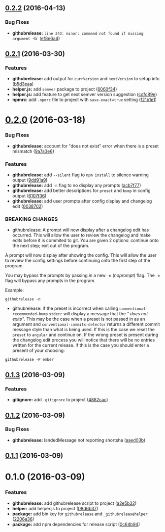 <a name="0.2.2"></a>
## [0.2.2](https://github.com/psyrendust/githubrelease/compare/v0.2.1...v0.2.2) (2016-04-13)


### Bug Fixes

* **githubrelease:** `line 343: minor: command not found if missing argument `-b` ([ef8e6a4](https://github.com/psyrendust/githubrelease/commit/ef8e6a4))



<a name="0.2.1"></a>
## [0.2.1](https://github.com/psyrendust/githubrelease/compare/v0.2.0...v0.2.1) (2016-03-30)


### Features

* **githubrelease:** add output for `currVersion` and `nextVersion` to setup info ([b5d3eaa](https://github.com/psyrendust/githubrelease/commit/b5d3eaa))
* **helper.js:** add `semver` package to project ([6060f34](https://github.com/psyrendust/githubrelease/commit/6060f34))
* **helper.js:** add feature to get next semver version suggestion ([cdfc89e](https://github.com/psyrendust/githubrelease/commit/cdfc89e))
* **npmrc:** add `.npmrc` file to project with `save-exact=true` setting ([f21b1e1](https://github.com/psyrendust/githubrelease/commit/f21b1e1))



<a name="0.2.0"></a>
# [0.2.0](https://github.com/psyrendust/githubrelease/compare/v0.1.3...v0.2.0) (2016-03-18)


### Bug Fixes

* **githubrelease:** account for "does not exist" error when there is a preset mismatch ([9a7a3e6](https://github.com/psyrendust/githubrelease/commit/9a7a3e6))

### Features

* **githubrelease:** add `--silent` flag to `npm install` to silence warning output ([9dd91a9](https://github.com/psyrendust/githubrelease/commit/9dd91a9))
* **githubrelease:** add `-n` flag to no display any prompts ([acb7f77](https://github.com/psyrendust/githubrelease/commit/acb7f77))
* **githubrelease:** add better descriptions for `preset` and `bump` in config output ([6107f36](https://github.com/psyrendust/githubrelease/commit/6107f36))
* **githubrelease:** add user prompts after config display and changelog edit ([0038702](https://github.com/psyrendust/githubrelease/commit/0038702))


### BREAKING CHANGES

* githubrelease: A prompt will now display after a changelog edit has occurred. This will allow
the user to review the changelog and make edits before it is commited to git.
You are given 2 options: continue onto the next step; exit out of the program.

A prompt will now display after showing the config. This will allow the user to
review the config settings before continuing onto the first step of the program.

You may bypass the prompts by passing in a new `-n` (*noprompt*) flag. The `-n`
flag will bypass any prompts in the program.

Example:

```
githubrelease -n
```
* githubrelease: If the preset is incorrect when calling `conventional-recommended-bump` `stderr`
will display a message that the *"<preset> does not exits"*. This may be the case
when a preset is not passed in as an argument and `conventional-commits-detector`
returns a different commit message style than what is being used. If this is the
case we reset the `preset` to `angular` and continue on. If the wrong preset is
present during the changelog edit process you will notice that there will be no
entries written for the current release. If this is the case you should enter a
present of your choosing:

```
githubrelease -P ember
```



<a name="0.1.3"></a>
## [0.1.3](https://github.com/psyrendust/githubrelease/compare/v0.1.2...v0.1.3) (2016-03-09)


### Features

* **gitignore:** add `.gitignore` to project ([4882cac](https://github.com/psyrendust/githubrelease/commit/4882cac))



<a name="0.1.2"></a>
## [0.1.2](https://github.com/psyrendust/githubrelease/compare/v0.1.1...v0.1.2) (2016-03-09)


### Bug Fixes

* **githubrelease:** landedMessage not reporting shortsha ([aaed03b](https://github.com/psyrendust/githubrelease/commit/aaed03b))



<a name="0.1.1"></a>
## [0.1.1](https://github.com/psyrendust/githubrelease/compare/v0.1.0...v0.1.1) (2016-03-09)




<a name="0.1.0"></a>
# 0.1.0 (2016-03-09)


### Features

* **githubrelease:** add githubrelease script to project ([a2e5b32](https://github.com/psyrendust/githubrelease/commit/a2e5b32))
* **helper:** add helper.js to project ([08d6b37](https://github.com/psyrendust/githubrelease/commit/08d6b37))
* **package:** add bin key for `githubrelease` and `_githubreleasehelper` ([2206a36](https://github.com/psyrendust/githubrelease/commit/2206a36))
* **package:** add npm dependencies for release script ([0c64b94](https://github.com/psyrendust/githubrelease/commit/0c64b94))



